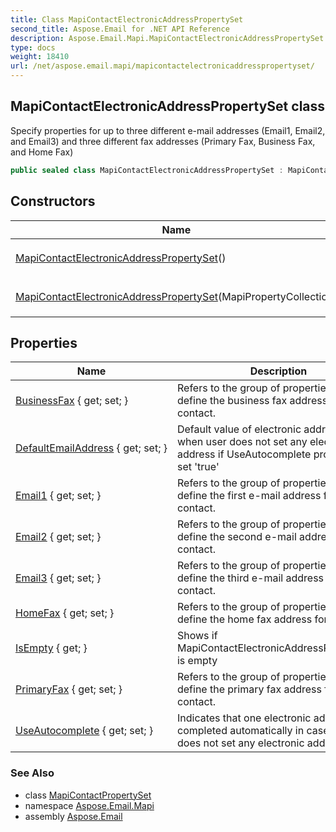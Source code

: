 ```yaml
---
title: Class MapiContactElectronicAddressPropertySet
second_title: Aspose.Email for .NET API Reference
description: Aspose.Email.Mapi.MapiContactElectronicAddressPropertySet class. Specify properties for up to three different email addresses Email1 Email2 and Email3 and three different fax addresses Primary Fax Business Fax and Home Fax
type: docs
weight: 18410
url: /net/aspose.email.mapi/mapicontactelectronicaddresspropertyset/
---
```

## MapiContactElectronicAddressPropertySet class

Specify properties for up to three different e-mail addresses (Email1, Email2, and Email3) and three different fax addresses (Primary Fax, Business Fax, and Home Fax)

```csharp
public sealed class MapiContactElectronicAddressPropertySet : MapiContactPropertySet
```

## Constructors

| Name | Description |
| --- | --- |
| [MapiContactElectronicAddressPropertySet](mapicontactelectronicaddresspropertyset/#constructor)() | Initializes a new instance of the `MapiContactElectronicAddressPropertySet` class |
| [MapiContactElectronicAddressPropertySet](mapicontactelectronicaddresspropertyset/#constructor_1)(MapiPropertyCollection) | Initializes a new instance of the `MapiContactElectronicAddressPropertySet` class |

## Properties

| Name | Description |
| --- | --- |
| [BusinessFax](../../aspose.email.mapi/mapicontactelectronicaddresspropertyset/businessfax/) { get; set; } | Refers to the group of properties that define the business fax address for a contact. |
| [DefaultEmailAddress](../../aspose.email.mapi/mapicontactelectronicaddresspropertyset/defaultemailaddress/) { get; set; } | Default value of electronic address Uses when user does not set any electronic address if UseAutocomplete property is set 'true' |
| [Email1](../../aspose.email.mapi/mapicontactelectronicaddresspropertyset/email1/) { get; set; } | Refers to the group of properties that define the first e-mail address for a contact. |
| [Email2](../../aspose.email.mapi/mapicontactelectronicaddresspropertyset/email2/) { get; set; } | Refers to the group of properties that define the second e-mail address for a contact. |
| [Email3](../../aspose.email.mapi/mapicontactelectronicaddresspropertyset/email3/) { get; set; } | Refers to the group of properties that define the third e-mail address for a contact. |
| [HomeFax](../../aspose.email.mapi/mapicontactelectronicaddresspropertyset/homefax/) { get; set; } | Refers to the group of properties that define the home fax address for a contact. |
| [IsEmpty](../../aspose.email.mapi/mapicontactelectronicaddresspropertyset/isempty/) { get; } | Shows if MapiContactElectronicAddressPropertySet is empty |
| [PrimaryFax](../../aspose.email.mapi/mapicontactelectronicaddresspropertyset/primaryfax/) { get; set; } | Refers to the group of properties that define the primary fax address for a contact. |
| [UseAutocomplete](../../aspose.email.mapi/mapicontactelectronicaddresspropertyset/useautocomplete/) { get; set; } | Indicates that one electronic address is completed automatically in case if user does not set any electronic address |

### See Also

* class [MapiContactPropertySet](../mapicontactpropertyset/)
* namespace [Aspose.Email.Mapi](../../aspose.email.mapi/)
* assembly [Aspose.Email](../../)


